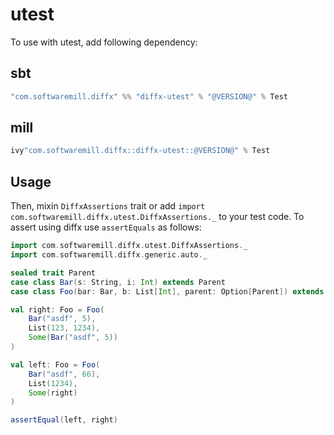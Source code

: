 # utest

To use with utest, add following dependency:

## sbt

```scala
"com.softwaremill.diffx" %% "diffx-utest" % "@VERSION@" % Test
```

## mill

```scala
ivy"com.softwaremill.diffx::diffx-utest::@VERSION@" % Test
```

## Usage

Then, mixin `DiffxAssertions` trait or add `import com.softwaremill.diffx.utest.DiffxAssertions._` to your test code.
To assert using diffx use `assertEquals` as follows:

```scala mdoc:compile-only
import com.softwaremill.diffx.utest.DiffxAssertions._
import com.softwaremill.diffx.generic.auto._

sealed trait Parent
case class Bar(s: String, i: Int) extends Parent
case class Foo(bar: Bar, b: List[Int], parent: Option[Parent]) extends Parent

val right: Foo = Foo(
    Bar("asdf", 5),
    List(123, 1234),
    Some(Bar("asdf", 5))
)

val left: Foo = Foo(
    Bar("asdf", 66),
    List(1234),
    Some(right)
)

assertEqual(left, right)
```


